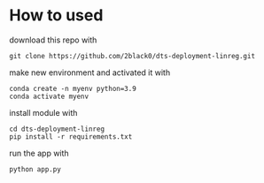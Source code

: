 # How to used

download this repo with
```
git clone https://github.com/2black0/dts-deployment-linreg.git
```

make new environment and activated it with
```
conda create -n myenv python=3.9
conda activate myenv
```

install module with
```
cd dts-deployment-linreg
pip install -r requirements.txt
```

run the app with
```
python app.py
```